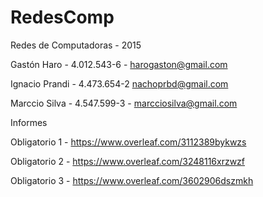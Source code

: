# RedesComp
Redes de Computadoras - 2015

Gastón Haro - 4.012.543-6 - harogaston@gmail.com

Ignacio Prandi - 4.473.654-2 nachoprbd@gmail.com

Marccio Silva - 4.547.599-3 - marcciosilva@gmail.com

Informes

Obligatorio 1 - https://www.overleaf.com/3112389bykwzs

Obligatorio 2 - https://www.overleaf.com/3248116xrzwzf

Obligatorio 3 - https://www.overleaf.com/3602906dszmkh